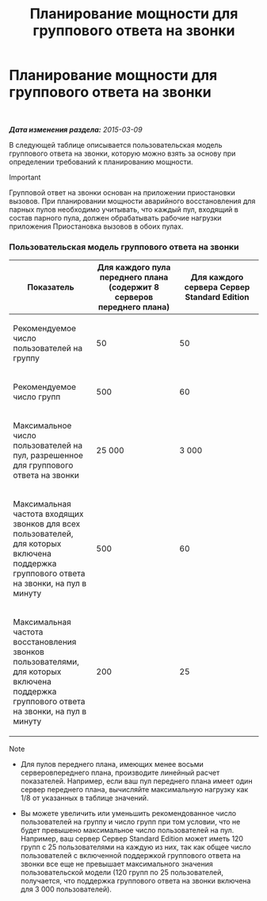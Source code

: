 ﻿---
title: Планирование мощности для группового ответа на звонки
TOCTitle: Планирование мощности для группового ответа на звонки
ms:assetid: 0d654a19-6cf0-4118-903d-ec2c4e519253
ms:mtpsurl: https://technet.microsoft.com/ru-ru/library/JJ984297(v=OCS.15)
ms:contentKeyID: 52058162
ms.date: 05/19/2016
mtps_version: v=OCS.15
ms.translationtype: HT
---

# Планирование мощности для группового ответа на звонки

 

_**Дата изменения раздела:** 2015-03-09_

В следующей таблице описывается пользовательская модель группового ответа на звонки, которую можно взять за основу при определении требований к планированию мощности.

> [!important]  
> Групповой ответ на звонки основан на приложении приостановки вызовов. При планировании мощности аварийного восстановления для парных пулов необходимо учитывать, что каждый пул, входящий в состав парного пула, должен обрабатывать рабочие нагрузки приложения Приостановка вызовов в обоих пулах.

### Пользовательская модель группового ответа на звонки

<table>
<colgroup>
<col style="width: 33%" />
<col style="width: 33%" />
<col style="width: 33%" />
</colgroup>
<thead>
<tr class="header">
<th>Показатель</th>
<th>Для каждого пула переднего плана (содержит 8 серверов переднего плана)</th>
<th>Для каждого сервера Сервер Standard Edition</th>
</tr>
</thead>
<tbody>
<tr class="odd">
<td><p>Рекомендуемое число пользователей на группу</p></td>
<td><p>50</p></td>
<td><p>50</p></td>
</tr>
<tr class="even">
<td><p>Рекомендуемое число групп</p></td>
<td><p>500</p></td>
<td><p>60</p></td>
</tr>
<tr class="odd">
<td><p>Максимальное число пользователей на пул, разрешенное для группового ответа на звонки</p></td>
<td><p>25 000</p></td>
<td><p>3 000</p></td>
</tr>
<tr class="even">
<td><p>Максимальная частота входящих звонков для всех пользователей, для которых включена поддержка группового ответа на звонки, на пул в минуту</p></td>
<td><p>500</p></td>
<td><p>60</p></td>
</tr>
<tr class="odd">
<td><p>Максимальная частота восстановления звонков пользователями, для которых включена поддержка группового ответа на звонки, на пул в минуту</p></td>
<td><p>200</p></td>
<td><p>25</p></td>
</tr>
</tbody>
</table>


> [!note]  
> <ul>
> 
> <li><p>Для пулов переднего плана, имеющих менее восьми серверовпереднего плана, производите линейный расчет показателей. Например, если ваш пул переднего плана имеет один сервер переднего плана, вычисляйте максимальную нагрузку как 1/8 от указанных в таблице значений.</p></li>
> 
> 
> <li><p>Вы можете увеличить или уменьшить рекомендованное число пользователей на группу и число групп при том условии, что не будет превышено максимальное число пользователей на пул. Например, ваш сервер Сервер Standard Edition может иметь 120 групп с 25 пользователями на каждую из них, так как общее число пользователей с включенной поддержкой группового ответа на звонки все еще не превышает максимального значения пользовательской модели (120 групп по 25 пользователей, получается, что поддержка группового ответа на звонки включена для 3 000 пользователей).</p></li></ul>

